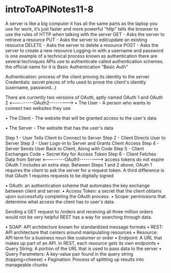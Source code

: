 # introToAPINotes11-8

A server is like a big computer it has all the same parts 
as the laptop you use for work, it’s just faster and more powerful
"http" tells the browser to
use the rules of HTTP when talking with the server
GET - Asks the server to retrieve a resource
PUT - Asks the server to edit/update an existing resource
DELETE - Asks the server to delete a resource
POST - Asks the server to create a new resource
Logging-in with a username and password is one example of a technical
process known as authentication there are several techniques APIs use 
to authenticate called authentication schemes.
the official name for it is Basic Authentication "Basic Auth"

Authentication: process of the client proving its identity to the
server
Credentials: secret pieces of info used to prove the client's
identity (username, password...) 

There are currently two versions of OAuth, aptly named OAuth 1 and
OAuth 2
<---------OAuth2--------->
 • The User - A person who wants to connect two websites they use
 
 • The Client - The website that will be granted access to the user's data
 
 • The Server - The website that has the user's data 
 
 Step 1 - User Tells Client to Connect to Server 
 Step 2 - Client Directs User to Server
 Step 3 - User Logs-in to Server and Grants Client Access 
 Step 4 - Server Sends User Back to Client, Along with Code 
 Step 5 - Client Exchanges Code + Secret Key for Access Token 
 Step 6 - Client Fetches Data from Server 
 <--------OAuth1--------->
  access tokens do not expire
  OAuth 1 includes an extra step. Between
Steps 1 and 2 above, OAuth 1 requires the client to ask the server for a
request token. A third difference is that OAuth 1 requires requests to be digitally
signed

 • OAuth: an authentication scheme that automates the key
exchange between client and server.
 • Access Token: a secret that the client obtains upon successfully
completing the OAuth process.
 • Scope: permissions that determine what access the client has to
user's data. 

Sending a GET request to /orders and receiving all three
million orders would not be very helpful REST has a way 
for searching through data.

 • SOAP: API architecture known for standardized message formats 
 • REST: API architecture that centers around manipulating
resources
 • Resource: API term for a business noun like customer or order
 • Endpoint: A URL that makes up part of an API. In REST, each
resource gets its own endpoints
 • Query String: A portion of the URL that is used to pass data to the
server
 • Query Parameters: A key-value pair found in the query string
(topping=cheese)
 • Pagination: Process of splitting up results into manageable
chunks 
